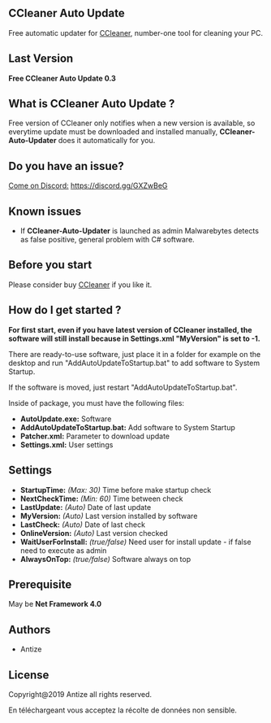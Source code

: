 ## CCleaner Auto Update 
Free automatic updater for [CCleaner](https://www.ccleaner.com), number-one tool for cleaning your PC.

## Last Version
**Free CCleaner Auto Update 0.3**

## What is CCleaner Auto Update ?
Free version of CCleaner only notifies when a new version is available, so everytime update must be downloaded and installed manually, **CCleaner-Auto-Updater** does it automatically for you.

## Do you have an issue?
[Come on Discord:](https://discord.gg/GXZwBeG) https://discord.gg/GXZwBeG

## Known issues
- If **CCleaner-Auto-Updater** is launched as admin Malwarebytes detects as false positive, general problem with C# software.

## Before you start
Please consider buy [CCleaner](https://www.ccleaner.com) if you like it.

## How do I get started ?
**For first start, even if you have latest version of CCleaner installed, the software will still install because in Settings.xml "MyVersion" is set to -1.**

There are ready-to-use software, just place it in a folder for example on the desktop and run "AddAutoUpdateToStartup.bat" to add software to System Startup.

If the software is moved, just restart "AddAutoUpdateToStartup.bat".

Inside of package, you must have the following files:
- **AutoUpdate.exe:** Software
- **AddAutoUpdateToStartup.bat:** Add software to System Startup
- **Patcher.xml:** Parameter to download update
- **Settings.xml:** User settings

## Settings
- **StartupTime:** *(Max: 30)* Time before make startup check
- **NextCheckTime:** *(Min: 60)* Time between check
- **LastUpdate:** *(Auto)* Date of last update
- **MyVersion:** *(Auto)* Last version installed by software
- **LastCheck:** *(Auto)* Date of last check
- **OnlineVersion:** *(Auto)* Last version checked
- **WaitUserForInstall:** *(true/false)* Need user for install update - if false need to execute as admin
- **AlwaysOnTop:** *(true/false)* Software always on top

## Prerequisite
May be **Net Framework 4.0**

## Authors
- Antize

## License
Copyright@2019 Antize all rights reserved.

En téléchargeant vous acceptez la récolte de données non sensible.
